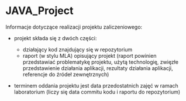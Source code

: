# JAVA_Project

Informacje dotyczące realizacji projektu zaliczeniowego:
- projekt składa się z dwóch części:
  - działający kod znajdujący się w repozytorium
  - raport (w stylu MLA) opisujący projekt (raport powinien przedstawiać problematykę projektu, użytą technologię, zwięzłe przedstawienie działania aplikacji, rezultaty działania aplikacji, referencje do źródeł zewnętrznych)
 
- terminem oddania projektu jest data przedostatnich zajęć w ramach laboratorium (liczy się data commitu kodu i raportu do repozytorium)
